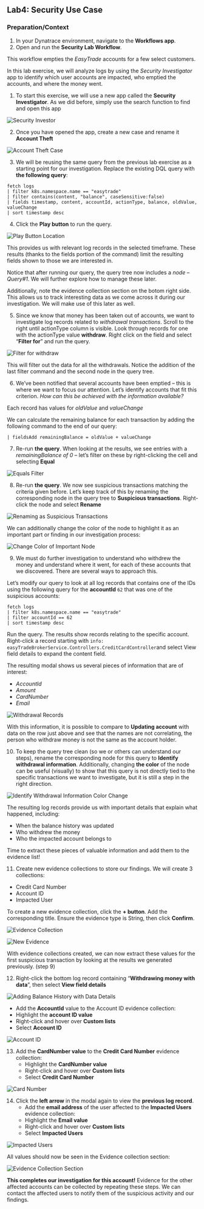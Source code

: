 ## Lab4: Security Use Case
 
### Preparation/Context 
 
1.	In your Dynatrace environment, navigate to the **Workflows app**. 
2.	Open and run the **Security Lab Workflow**. 
 
This workflow empties the *EasyTrade* accounts for a few select customers.   

In this lab exercise, we will analyze logs by using the *Security Investigator* app to identify which user accounts are impacted, who emptied the accounts, and where the money went. 

1.	To start this exercise, we will use a new app called the **Security Investigator**. As we did before, simply use the search function to find and open this app  

![Security Investor](../../assets/images/SecurityInvestigator.png)

2.	Once you have opened the app, create a new case and rename it **Account Theft**  

![Account Theft Case](../../assets/images/AccountTheftCase.png)

3.	We will be reusing the same query from the previous lab exercise as a starting point for our investigation. Replace the existing DQL query with **the following query**: 

```DQL
fetch logs 
| filter k8s.namespace.name == "easytrade" 
| filter contains(content, "balance", caseSensitive:false) 
| fields timestamp, content, accountId, actionType, balance, oldValue, valueChange 
| sort timestamp desc
```

4.	Click the **Play button** to run the query. 
  
![Play Button Location](../../assets/images/PlayButton.png)

This provides us with relevant log records in the selected timeframe. These results (thanks to the fields portion of the command) limit the resulting fields shown to those we are interested in. 
 
Notice that after running our query, the query tree now includes a *node – Query#1*. We will further explore how to manage these later. 

Additionally, note the evidence collection section on the botom right side. This allows us to track interesting data as we come across it during our investigation. We will make use of this later as well. 

5.	Since we know that money has been taken out of accounts, we want to investigate log records related to *withdrawal transactions*. Scroll to the right until actionType column is visible. Look through records for one with the actionType value **withdraw**. Right click on the field and select “**Filter for**” and run the query.
 
![Filter for withdraw](../../assets/images/FilterForWithdraw.png)

This will filter out the data for all the withdrawals. Notice the addition of the last filter command and the second node in the query tree. 

6.	We’ve been notified that several accounts have been emptied – this is where we want to focus our attention. Let’s identify accounts that fit this criterion. *How can this be achieved with the information available?*

Each record has values for *oldValue* and *valueChange* 

We can calculate the remaining balance for each transaction by adding the following command to the end of our query: 

```DQL
| fieldsAdd remainingBalance = oldValue + valueChange 
```

7.	Re-run **the query**. When looking at the results, we see entries with a *remainingBalance of 0* – let’s filter on these by right-clicking the cell and selecting **Equal** 

![Equals Filter](../../assets/images/Equal0.png)

8.	Re-run **the query**. We now see suspicious transactions matching the criteria given before. Let’s keep track of this by renaming the corresponding node in the query tree to **Suspicious transactions**. Right-click the node and select **Rename** 
 
![Renaming as Suspicious Transactions](../../assets/images/RenameSuspicousTransaction.png)

We can additionally change the color of the node to highlight it as an important part or finding in our investigation process: 

![Change Color of Important Node](../../assets/images/ChangeColorNode.png)

9.	We must do further investigation to understand who withdrew the money and understand where it went, for each of these accounts that we discovered. There are several ways to approach this.  
 
Let’s modify our query to look at all log records that contains one of the IDs using the following query for the **accountId** `62` that was one of the suspicious accounts:  

```DQL
fetch logs  
| filter k8s.namespace.name == "easytrade"  
| filter accountId == 62 
| sort timestamp desc  
```


Run the query. The results show records relating to the specific account. Right-click a record starting with `info: easyTradeBrokerService.Controllers.CreditCardController`and select View field details to expand the content field.  
 

The resulting modal shows us several pieces of information that are of interest: 
- *AccountId*
- *Amount*
- *CardNumber* 
- *Email*

![Withdrawal Records](../../assets/images/WithdrawalRecords.png)

With this information, it is possible to compare to **Updating account** with data on the row just above and see that the names are not correlating, the person who withdraw money is not the same as the account holder. 

10.	To keep the query tree clean (so we or others can understand our steps), rename the corresponding node for this query to **Identify withdrawal information**. Additionally, changing **the color** of the node can be useful (visually) to show that this query is not directly tied to the specific transactions we want to investigate, but it is still a step in the right direction.
 
![Identify Withdrawal Information Color Change](../../assets/images/ChangeColorIdentifyWithdrawalInformation.png)

The resulting log records provide us with important details that explain what happened, including:  

- When the balance history was updated  
- Who withdrew the money  
- Who the impacted account belongs to  

Time to extract these pieces of valuable information and add them to the evidence list!   

11.	Create new evidence collections to store our findings. We will create 3 collections:  

- Credit Card Number  
- Account ID  
- Impacted User   

To create a new evidence collection, click the **+ button**. Add the corresponding title. Ensure the evidence type is String, then click **Confirm**. 

![Evidence Collection](../../assets/images/EvidenceCollection.png)

![New Evidence](../../assets/images/NewEvidence.png)

With evidence collections created, we can now extract these values for the first suspicious transaction by looking at the results we generated previously. (step 9) 

12.	Right-click the bottom log record containing “**Withdrawing money with data**”, then select **View field details** 
  
![Adding Balance History with Data Details](../../assets/images/withdrawingmoneywithdata.png)

- Add the **AccountId** value to the Account ID evidence collection: 
- Highlight the **account ID value**
- Right-click and hover over **Custom lists** 
- Select **Account ID** 
 
![Account ID](../../assets/images/AccountID.png)

13.	Add the **CardNumber value** to the **Credit Card Number** evidence collection: 
    - Highlight the **CardNumber value** 
    - Right-click and hover over **Custom lists** 
    - Select **Credit Card Number** 

![Card Number](../../assets/images/CardNumber.png)
  
14.	Click the **left arrow** in the modal again to view the **previous log record**. 
    - Add the **email address** of the user affected to the **Impacted Users** evidence collection: 
    - Highlight the **Email value** 
    - Right-click and hover over **Custom lists** 
    - Select **Impacted Users** 

![Impacted Users](../../assets/images/ImpactedUsers.png)
  
All values should now be seen in the Evidence collection section: 

![Evidence Collection Section](../../assets/images/EvidenceCollectionSection.png)
 
 
**This completes our investigation for this account!** Evidence for the other affected accounts can be collected by repeating these steps. We can contact the affected users to notify them of the suspicious activity and our findings. 
